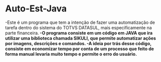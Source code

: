 # Auto-Est-Java
-Este é um programa que tem a intenção de fazer uma automatização de tarefa dentro do sistema do TOTVS DATASUL, mais especificamente na parte financeira.<b>
-O programa consiste em um código em JAVA que ira utilizar uma biblioteca chamada SIKULI, que permite automatizar ações por imagens, descrições e comandos.<b>
-A ideia por trás desse código, consiste em economizar tempo por conta de um processo que feito de forma manual levaria muito tempo e permite o erro do usuário.<b>
